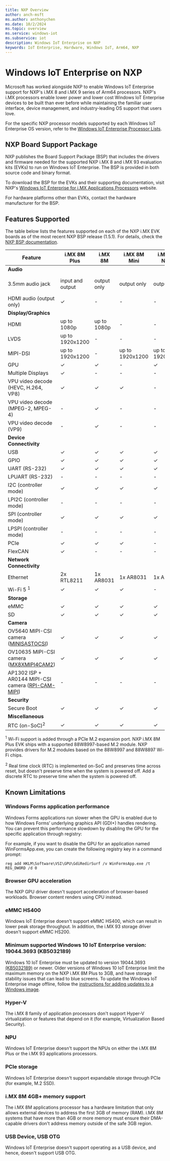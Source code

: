 ```yaml
---
title: NXP Overview
author: anch-msft
ms.author: anthonychen
ms.date: 10/2/2024
ms.topic: overview
ms.service: windows-iot
ms.subservice: iot
description: Windows IoT Enterprise on NXP
keywords: IoT Enterprise, Hardware, Windows IoT, Arm64, NXP
---
```


# Windows IoT Enterprise on NXP

Microsoft has worked alongside NXP to enable Windows IoT Enterprise support for NXP's i.MX 8 and i.MX 9 series of Arm64 processors. NXP's i.MX processors enable lower power and lower cost Windows IoT Enterprise devices to be built than ever before while maintaining the familiar user interface, device management, and industry-leading OS support that users love. 

For the specific NXP processor models supported by each Windows IoT Enterprise OS version, refer to the [Windows IoT Enterprise Processor Lists](../Hardware/Processor_Requirements.md#windows-iot-enterprise-processor-lists).

## NXP Board Support Package

NXP publishes the Board Support Package (BSP) that includes the drivers and firmware needed for the supported NXP i.MX 8 and i.MX 93 evaluation kits (EVKs) to run on Windows IoT Enterprise. The BSP is provided in both source code and binary format.    

To download the BSP for the EVKs and their supporting documentation, visit NXP's [Windows IoT Enterprise for i.MX Applications Processors](https://aka.ms/nxpiot) website.

For hardware platforms other than EVKs, contact the hardware manufacturer for the BSP.

## Features Supported

The table below lists the features supported on each of the NXP i.MX EVK boards as of the most recent NXP BSP release (1.5.1). For details, check the [NXP BSP documentation](https://aka.ms/nxpiot).

| Feature | i.MX 8M Plus | i.MX 8M | i.MX 8M Mini | i.MX 8M Nano | i.MX 8X | i.MX 93 |
|---|-|-|-|-|-|-|
|**Audio**|
| 3.5mm audio jack | input and output | output only | output only | output only | input and output | input and output |
| HDMI audio (output only) | &check; | - | - | - | - | - |
|**Display/Graphics**|
| HDMI | up to 1080p | up to 1080p | - | - | - | - |
| LVDS | up to 1920x1200 | - | - | - | up to 1080p | up to 1280x800 |
| MIPI-DSI | up to 1920x1200 | - | up to 1920x1200 | up to 1920x1200 | - | up to 1920x1200 |
| GPU | &check;| &check; | - | &check; | &check; | - |
| Multiple Displays | &check; | - | - | - | &check; | - |
| VPU video decode (HEVC, H.264, VP8) | &check; | &check; | &check; | - | &check; | - |
| VPU video decode (MPEG-2, MPEG-4) | - | &check; | - | - | &check; | - |
| VPU video decode (VP9) | - | &check; | - | - | - | - |
|**Device Connectivity**|
| USB | &check; | &check; | &check; | &check; | &check; | &check; |
| GPIO | &check; | &check; | &check; | &check; | &check; | &check; |
| UART (RS-232) | &check; | &check; | &check; | &check; | - | - |
| LPUART (RS-232) | - | - | - | - | &check; | &check; |
| I2C (controller mode) | &check; | &check; | &check; | &check; | - | - |
| LPI2C (controller mode) | - | - | - | - | &check; | &check; |
| SPI (controller mode) | &check; | &check; | &check; | &check; | - | - |
| LPSPI (controller mode) | - | - | - | - | &check; | &check; |
| PCIe | &check; | &check; | &check; | - | &check; | - |
| FlexCAN | &check; | - | - | - | &check; | &check; |
|**Network Connectivity**|
| Ethernet | 2x RTL8211 | 1x AR8031 | 1x AR8031 | 1x AR8031 | 1x AR8031 | 2x RTL8211 |
| Wi-Fi 5 <sup>1</sup> | &check; | &check; | &check; | - | &check; | - |
|**Storage**|
| eMMC | &check; | &check; | &check; | &check; | &check; | &check; |
| SD | &check; | &check; | &check; | &check; | &check; | &check; |
|**Camera**|
| OV5640 MIPI-CSI camera ([MINISASTOCSI](https://www.nxp.com/part/MINISASTOCSI)) | &check; | &check; | &check; | &check; | &check; | - |
| OV10635 MIPI-CSI camera ([MX8XMIPI4CAM2](https://www.nxp.com/part/MX8XMIPI4CAM2)) | &check; | &check; | &check; | &check; | &check; | - |
| AP1302 ISP + AR0144 MIPI-CSI camera ([RPI-CAM-MIPI](https://www.nxp.com/part/RPI-CAM-MIPI)) | - | - | - | - | - | &check; |
|**Security**|
| Secure Boot | &check; | &check; | &check; | &check; | &check; | &check; |
|**Miscellaneous**|
| RTC (on-SoC)<sup>2</sup> | &check; | &check; | &check; | &check; | - | - |

<sup>1</sup> Wi-Fi support is added through a PCIe M.2 expansion port. NXP i.MX 8M Plus EVK ships with a supported 88W8997-based M.2 module. NXP provides drivers for M.2 modules based on the 88W8997 and 88W8897 Wi-Fi chips. 

<sup>2</sup> Real time clock (RTC) is implemented on-SoC and preserves time across reset, but doesn't preserve time when the system is powered off. Add a discrete RTC to preserve time when the system is powered off.

## Known Limitations

### Windows Forms application performance

Windows Forms applications run slower when the GPU is enabled due to how Windows Forms’ underlying graphics API (GDI+) handles rendering. You can prevent this performance slowdown by disabling the GPU for the specific application through registry:

For example, if you want to disable the GPU for an application named WinFormsApp.exe, you can create the following registry key in a command prompt: 

```Command Prompt
reg add HKLM\Software\VSI\GPU\GdiRedirSurf /v WinFormsApp.exe /t REG_DWORD /d 0
```

### Browser GPU acceleration

The NXP GPU driver doesn't support acceleration of browser-based workloads. Browser content renders using CPU instead. 

### eMMC HS400

Windows IoT Enterprise doesn't support eMMC HS400, which can result in lower peak storage throughput. In addition, the i.MX 93 storage driver doesn't support eMMC HS200.

### Minimum supported Windows 10 IoT Enterprise version: 19044.3693 (KB5032189)

Windows 10 IoT Enterprise must be updated to version 19044.3693 [(KB5032189)](https://support.microsoft.com/en-us/topic/november-14-2023-kb5032189-os-builds-19044-3693-and-19045-3693-fe81e7e5-06bd-4e13-8233-4f7c07b1c512) or newer. Older versions of Windows 10 IoT Enterprise limit the maximum memory on the NXP i.MX 8M Plus to 3GB, and have storage stability issues that can lead to blue screens. To update the Windows IoT Enterprise image offline, follow the [instructions for adding updates to a Windows image](/windows-hardware/manufacture/desktop/servicing-the-image-with-windows-updates-sxs).

### Hyper-V

The i.MX 8 family of application processors don't support Hyper-V virtualization or features that depend on it (for example, Virtualization Based Security).

### NPU

Windows IoT Enterprise doesn't support the NPUs on either the i.MX 8M Plus or the i.MX 93 applications processors.

### PCIe storage

Windows IoT Enterprise doesn't support expandable storage through PCIe (for example, M.2 SSD).

### i.MX 8M 4GB+ memory support

The i.MX 8M applications processor has a hardware limitation that only allows external devices to address the first 3GB of memory (RAM). i.MX 8M systems that have more than 4GB or more memory must ensure their DMA-capable drivers don't address memory outside of the safe 3GB region.

### USB Device, USB OTG
 
Windows IoT Enterprise doesn't support operating as a USB device, and hence, doesn't support USB OTG. 
